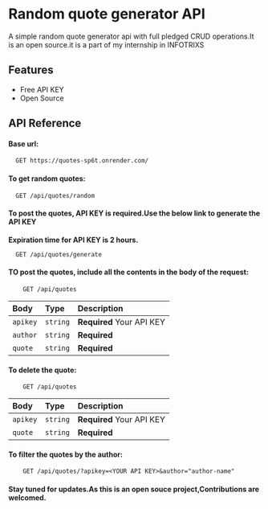 
# Random quote generator API 

A simple random quote generator api with full pledged CRUD operations.It is an open source.it is a part of my internship in INFOTRIXS

## Features

- Free API KEY
- Open Source


## API Reference

#### Base url:

```https
  GET https://quotes-sp6t.onrender.com/
```
#### To get random quotes:

```https
  GET /api/quotes/random
```


#### To post the quotes, API KEY is required.Use the below link to generate the API KEY

**Expiration time for API KEY is 2 hours.**

```http
  GET /api/quotes/generate
````

#### TO post the quotes, include all  the contents in the body of the request:
```https:
    GET /api/quotes
````
| Body | Type     | Description                       |
| :-------- | :------- | :-------------------------------- |
| `apikey`      | `string` | **Required** Your API KEY|
| `author`      | `string` |**Required**
| `quote`      | `string` | **Required**

#### To delete the quote:
```https:
    GET /api/quotes
````
| Body | Type     | Description                       |
| :-------- | :------- | :-------------------------------- |
| `apikey`      | `string` | **Required** Your API KEY|
| `quote`      | `string` | **Required**


#### To filter the quotes by the author:
```https:
    GET /api/quotes/?apikey=<YOUR API KEY>&author="author-name"
````

#### Stay tuned for updates.As this is an open souce project,Contributions are welcomed.

